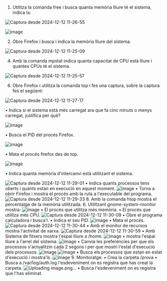 1. Utilitza la comanda free i busca quanta memòria lliure té el sistema, indica la. 

![Captura desde 2024-12-12 11-26-55](https://github.com/user-attachments/assets/9d52cbd2-2a0c-4a9f-a194-25d020c30993)

![image](https://github.com/user-attachments/assets/749821e5-5b70-432d-a5d4-9b0475fad41a)

2. Obre Firefox i busca i indica la memòria lliure del sistema.
   
![Captura desde 2024-12-12 11-25-09](https://github.com/user-attachments/assets/1c10383b-d2fb-4a36-9fd0-357d122a9c82)

4. Amb la comanda mpstat indica quanta capacitat de CPU està lliure i  quantes CPUs té el sistema.
   
![Captura desde 2024-12-12 11-25-57](https://github.com/user-attachments/assets/ba031740-dca9-42b6-a570-77f83eed112f)

6. Obre Firefox i utilitza la comanda top i fes una captura, sobre la captura fes  el següent:
   
![Captura desde 2024-12-12 11-27-17](https://github.com/user-attachments/assets/bd052ab1-1c47-4ce5-8629-f94d180d2fe8)

• Indica si el sistema està més carregat ara que fa cinc minuts o menys  carregat, justifica per què? 

![image](https://github.com/user-attachments/assets/1640075b-7697-46a5-9c3c-8a37f308a552)

• Busca el PID del procés Firefox. 

![image](https://github.com/user-attachments/assets/3d9f2b59-555a-4f34-9ff2-acb74a284619)

• Mata el procés firefox des de top. 


![image](https://github.com/user-attachments/assets/0194d750-1a4e-4dcf-af04-3a6936aaff86)

• Indica quanta memòria d'intercanvi està utilitzant el sistema. 

![Captura desde 2024-12-12 11-29-01](https://github.com/user-attachments/assets/6117a988-d955-444a-880a-2889ee83a3c0)
• Indica quants processos tens oberts i quants estan en execució en  aquest moment. 
![image](https://github.com/user-attachments/assets/f23ce37f-9c9c-4c00-bd98-f98de2a908c2)
• Torna a obrir Firefox i mostra el procés amb la ruta a l'executable del  programa. 
![Captura desde 2024-12-12 11-29-33](https://github.com/user-attachments/assets/42a17ad1-1fc2-406d-9f89-2dc1809326cb)
8. Amb la comanda htop mostra el percentatge de la memòria utilitzada. 6. Utilitzant gnome-system-monitor mostra: 
![image](https://github.com/user-attachments/assets/813fb9a1-ce89-482d-b159-46aa4af9d639)
• El procés que utilitza més memòria. 
• El procés que utilitza més CPU. 
![Captura desde 2024-12-12 11-30-09](https://github.com/user-attachments/assets/db44b4ac-ce60-4ad0-812e-1da9e507849f)
• Obre el programa calculadora i busca'l. 
• Indica el seu PID.
![image](https://github.com/user-attachments/assets/2544c9a7-6c1f-4288-b0e6-d7638e700aab)
• Mata el procés. 
![Captura desde 2024-12-12 11-30-44](https://github.com/user-attachments/assets/d922eccc-3d0d-45ca-b8d9-96031b73931d)
• Amb el monitor de recursos mostra l'activitat de xarxa. 
![Captura desde 2024-12-12 11-30-59](https://github.com/user-attachments/assets/41064ddb-bd7c-441b-8bdc-694a46066c63)
• Amb Sistema de fitxers mostra l'espai lliure a /home.
![image](https://github.com/user-attachments/assets/57059a84-0a06-438f-8c40-28e5e6fb3a0b)
• mostra l'espai lliure a l'arrel del sistema.
![image](https://github.com/user-attachments/assets/d218b587-2ede-4eac-9c17-beab3f85a6bb)
• Canvia les preferències per que els processos s'actualitzin cada 2  segons i per que mostri l'estat d'execució dels processos. 
![image](https://github.com/user-attachments/assets/313d4334-b210-4538-b6f9-a4231588d5d3)
![image](https://github.com/user-attachments/assets/21f15283-4ec7-460e-81d5-e133cf224cd0)
• Busca els processos que estan en estat d'execució i mostra'ls. 
![image](https://github.com/user-attachments/assets/42cc0fc1-b4ff-4828-a22d-4dbccdf34fdf)
9. Monitoratge: 
• Crea la carpeta /prova 
• Busca a /var/log/auth.log l'esdeveniment on es registra que has creat la  carpeta. 
![Uploading image.png…]()
• Busca l'esdeveniment on es registra que l'has eliminat. 
